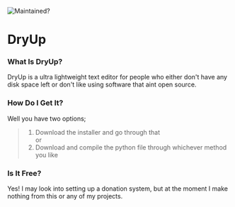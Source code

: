 ![Maintained?](https://img.shields.io/badge/Maintained%3F-yes-green.svg)
# DryUp

### What Is DryUp?
DryUp is a ultra lightweight text editor for people who either don't have any disk space left or don't like using software that aint open source.

### How Do I Get It?
Well you have two options;
> 1) Download the installer and go through that <br>
or
> 2) Download and compile the python file through whichever method you like <br>


### Is It Free?
Yes! I may look into setting up a donation system, but at the moment I make nothing from this or any of my projects.
